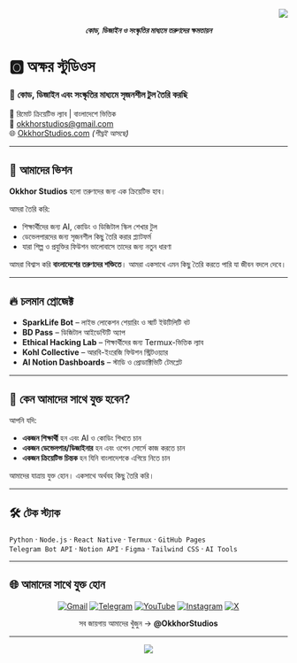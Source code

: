 <p align="right">
  <a href="https://github.com/OkkhorStudios/.github/blob/main/profile/README.md">
    <img src="https://img.shields.io/badge/English%20Version-CLICK%20HERE-blue?style=for-the-badge" />
  </a>
</p>

<p align="center">
  <b><i>কোড, ডিজাইন ও সংস্কৃতির মাধ্যমে তরুণদের ক্ষমতায়ন</i></b>
</p>

# 🅾️ অক্ষর স্টুডিওস

### 🎨 **কোড, ডিজাইন এবং সংস্কৃতির মাধ্যমে সৃজনশীল টুল তৈরি করছি**  
📍 রিমোট ক্রিয়েটিভ ল্যাব | বাংলাদেশে ভিত্তিক  
📧 okkhorstudios@gmail.com  
🌐 [OkkhorStudios.com](https://okkhorstudios.com) *(শীঘ্রই আসছে)*

---

## 🚀 আমাদের ভিশন
**Okkhor Studios** হলো তরুণদের জন্য এক ক্রিয়েটিভ হাব।  

আমরা তৈরি করি:
- শিক্ষার্থীদের জন্য AI, কোডিং ও ডিজিটাল স্কিল শেখার টুল  
- ডেভেলপারদের জন্য সৃজনশীল কিছু তৈরি করার প্ল্যাটফর্ম  
- যারা শিল্প ও প্রযুক্তির ফিউশন ভালোবাসে তাদের জন্য নতুন ধারণা  

আমরা বিশ্বাস করি **বাংলাদেশের তরুণদের শক্তিতে**। আমরা একসাথে এমন কিছু তৈরি করতে পারি যা জীবন বদলে দেবে।

---

## 🔥 চলমান প্রোজেক্ট
- **SparkLife Bot** – লাইভ লোকেশন শেয়ারিং ও স্মার্ট ইউটিলিটি বট  
- **BD Pass** – ডিজিটাল আইডেন্টিটি অ্যাপ  
- **Ethical Hacking Lab** – শিক্ষার্থীদের জন্য Termux-ভিত্তিক ল্যাব  
- **Kohl Collective** – আরবি-ইংরেজি ফিউশন স্ট্রিটওয়্যার  
- **AI Notion Dashboards** – স্টাডি ও প্রোডাক্টিভিটি টেমপ্লেট  

---

## 🌟 কেন আমাদের সাথে যুক্ত হবেন?
আপনি যদি:
- **একজন শিক্ষার্থী** হন এবং AI ও কোডিং শিখতে চান
- **একজন ডেভেলপার/ডিজাইনার** হন এবং ওপেন সোর্সে কাজ করতে চান
- **একজন ক্রিয়েটিভ চিন্তক** হন যিনি বাংলাদেশকে এগিয়ে নিতে চান  

আমাদের যাত্রায় যুক্ত হোন। একসাথে অর্থবহ কিছু তৈরি করি।

---

## 🛠 টেক স্ট্যাক
`Python` · `Node.js` · `React Native` · `Termux` · `GitHub Pages`  
`Telegram Bot API` · `Notion API` · `Figma` · `Tailwind CSS` · `AI Tools`

---

## 🌐 আমাদের সাথে যুক্ত হোন

<p align="center">
  <a href="mailto:okkhorstudios@gmail.com"><img src="https://img.icons8.com/fluency/48/gmail-new.png" alt="Gmail"/></a>
  <a href="https://t.me/OkkhorStudios"><img src="https://img.icons8.com/fluency/48/telegram-app.png" alt="Telegram"/></a>
  <a href="https://youtube.com/@OkkhorStudios"><img src="https://img.icons8.com/fluency/48/youtube-play.png" alt="YouTube"/></a>
  <a href="https://instagram.com/OkkhorStudios"><img src="https://img.icons8.com/fluency/48/instagram-new.png" alt="Instagram"/></a>
  <a href="https://x.com/OkkhorStudios"><img src="https://img.icons8.com/fluency/48/twitterx.png" alt="X"/></a>
</p>

<p align="center">সব জায়গায় আমাদের খুঁজুন → <b>@OkkhorStudios</b></p>

---

<p align="center">
  <a href="https://github.com/OkkhorStudios/.github/blob/main/profile/README.md">
    <img src="https://img.shields.io/badge/English%20Version-CLICK%20HERE-blue?style=for-the-badge" />
  </a>
</p>
